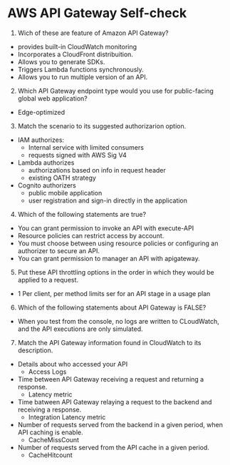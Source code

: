 # AWS API Gateway Self-check

1. Wich of these are feature of Amazon API Gateway?

* provides built-in CloudWatch monitoring
* Incorporates a CloudFront distribuition.
* Allows you to generate SDKs.
* Triggers Lambda functions synchronously.
* Allows you to run multiple version of an API.

2. Which API Gateway endpoint type would you use for public-facing
global web application?

* Edge-optimized

3. Match the scenario to its suggested authorizarion option.

* IAM authorizes:
  * Internal service with limited consumers
  * requests signed with AWS Sig V4
* Lambda authorizes
  * authorizations based on info in request header
  * existing OATH strategy
* Cognito authorizers
  * public mobile application
  * user registration and sign-in directly in the application

4. Which of the following statements are true?

* You can grant permission to invoke an API with execute-API
* Resource policies can restrict access by account.
* You must choose between using resource policies or configuring
an authorizer to secure an API.
* You can grant permission to manager an API with apigateway.

5. Put these API throttling options in the order in which they
would be applied to a request.

* 1 Per client, per method limits ser for an API stage in a usage plan

6. Which of the following statements about API Gateway is FALSE?

* When you test from the console, no logs are written to CLoudWatch, and 
the API executions are only simulated.

7. Match the API Gateway information found in CloudWatch to its description.

* Details about who accessed your API
  * Access Logs
* Time between API Gateway receiving a request and returning a response.
  * Latency metric
* Time batween API Gateway relaying a request to the backend
and receiving a response.
  * Integration Latency metric
* Number of requests served from the backend in a given period,
when API caching is enable.
  * CacheMissCount
* Number of requests served from the API cache in a given period.
  * CacheHitcount